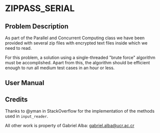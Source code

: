 # ZIPPASS_SERIAL

## Problem Description

As part of the Parallel and Concurrent Computing class we have been provided with several zip files with encrypted text files inside which we need to read. 

For this problem, a solution using a single-threaded "brute force" algorithm must be accomplished. Apart from this, the algorithm should be efficient enough to run all medium test cases in an hour or less. 

## User Manual

## Credits

Thanks to @yman in StackOverflow for the implementation of the methods used in `input_reader`.

All other work is property of Gabriel Alba: <gabriel.alba@ucr.ac.cr>